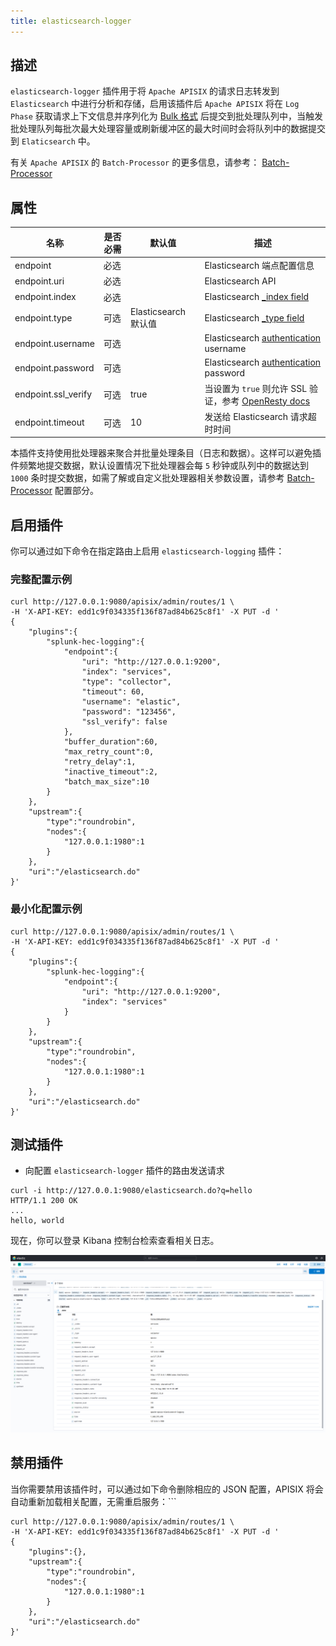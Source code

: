 ```yaml
---
title: elasticsearch-logger
---
```


<!--
#
# Licensed to the Apache Software Foundation (ASF) under one or more
# contributor license agreements.  See the NOTICE file distributed with
# this work for additional information regarding copyright ownership.
# The ASF licenses this file to You under the Apache License, Version 2.0
# (the "License"); you may not use this file except in compliance with
# the License.  You may obtain a copy of the License at
#
#     http://www.apache.org/licenses/LICENSE-2.0
#
# Unless required by applicable law or agreed to in writing, software
# distributed under the License is distributed on an "AS IS" BASIS,
# WITHOUT WARRANTIES OR CONDITIONS OF ANY KIND, either express or implied.
# See the License for the specific language governing permissions and
# limitations under the License.
#
-->

## 描述

`elasticsearch-logger` 插件用于将 `Apache APISIX` 的请求日志转发到 `Elasticsearch` 中进行分析和存储，启用该插件后 `Apache APISIX` 将在 `Log Phase` 获取请求上下文信息并序列化为 [Bulk 格式](https://www.elastic.co/guide/en/elasticsearch/reference/current/docs-bulk.html#docs-bulk) 后提交到批处理队列中，当触发批处理队列每批次最大处理容量或刷新缓冲区的最大时间时会将队列中的数据提交到 `Elaticsearch` 中。

有关 `Apache APISIX` 的 `Batch-Processor` 的更多信息，请参考： [Batch-Processor](https://file+.vscode-resource.vscode-cdn.net/y%3A/apisix/docs/zh/latest/batch-processor.md)

## 属性

| 名称                | 是否必需 | 默认值               | 描述                                                         |
| ------------------- | -------- | -------------------- | ------------------------------------------------------------ |
| endpoint            | 必选     |                      | Elasticsearch 端点配置信息                                   |
| endpoint.uri        | 必选     |                      | Elasticsearch API                                            |
| endpoint.index      | 必选     |                      | Elasticsearch [_index field](https://www.elastic.co/guide/en/elasticsearch/reference/current/mapping-index-field.html#mapping-index-field) |
| endpoint.type       | 可选     | Elasticsearch 默认值 | Elasticsearch [_type field](https://www.elastic.co/guide/en/elasticsearch/reference/7.17/mapping-type-field.html#mapping-type-field) |
| endpoint.username   | 可选     |                      | Elasticsearch [authentication](https://www.elastic.co/guide/en/elasticsearch/reference/current/setting-up-authentication.html) username |
| endpoint.password   | 可选     |                      | Elasticsearch [authentication](https://www.elastic.co/guide/en/elasticsearch/reference/current/setting-up-authentication.html) password |
| endpoint.ssl_verify | 可选     | true                 | 当设置为 `true` 则允许 SSL 验证，参考 [OpenResty docs](https://github.com/openresty/lua-nginx-module#tcpsocksslhandshake) |
| endpoint.timeout    | 可选     | 10                   | 发送给 Elasticsearch 请求超时时间                            |

本插件支持使用批处理器来聚合并批量处理条目（日志和数据）。这样可以避免插件频繁地提交数据，默认设置情况下批处理器会每 `5` 秒钟或队列中的数据达到 `1000` 条时提交数据，如需了解或自定义批处理器相关参数设置，请参考 [Batch-Processor](../batch-processor.md#配置) 配置部分。

## 启用插件

你可以通过如下命令在指定路由上启用 `elasticsearch-logging` 插件：

### 完整配置示例

```shell
curl http://127.0.0.1:9080/apisix/admin/routes/1 \
-H 'X-API-KEY: edd1c9f034335f136f87ad84b625c8f1' -X PUT -d '
{
    "plugins":{
        "splunk-hec-logging":{
            "endpoint":{
                "uri": "http://127.0.0.1:9200",
                "index": "services",
                "type": "collector",
                "timeout": 60,
                "username": "elastic",
                "password": "123456",
                "ssl_verify": false
            },
            "buffer_duration":60,
            "max_retry_count":0,
            "retry_delay":1,
            "inactive_timeout":2,
            "batch_max_size":10
        }
    },
    "upstream":{
        "type":"roundrobin",
        "nodes":{
            "127.0.0.1:1980":1
        }
    },
    "uri":"/elasticsearch.do"
}'
```

### 最小化配置示例

```shell
curl http://127.0.0.1:9080/apisix/admin/routes/1 \
-H 'X-API-KEY: edd1c9f034335f136f87ad84b625c8f1' -X PUT -d '
{
    "plugins":{
        "splunk-hec-logging":{
            "endpoint":{
                "uri": "http://127.0.0.1:9200",
                "index": "services"
            }
        }
    },
    "upstream":{
        "type":"roundrobin",
        "nodes":{
            "127.0.0.1:1980":1
        }
    },
    "uri":"/elasticsearch.do"
}'
```

## 测试插件

- 向配置 `elasticsearch-logger` 插件的路由发送请求

```shell
curl -i http://127.0.0.1:9080/elasticsearch.do?q=hello
HTTP/1.1 200 OK
...
hello, world
```

现在，你可以登录 Kibana 控制台检索查看相关日志。

![kibana search view](../../../assets/images/plugin/elasticsearch-admin-cn.png)

## 禁用插件

当你需要禁用该插件时，可以通过如下命令删除相应的 JSON 配置，APISIX 将会自动重新加载相关配置，无需重启服务：```

```shell
curl http://127.0.0.1:9080/apisix/admin/routes/1 \
-H 'X-API-KEY: edd1c9f034335f136f87ad84b625c8f1' -X PUT -d '
{
    "plugins":{},
    "upstream":{
        "type":"roundrobin",
        "nodes":{
            "127.0.0.1:1980":1
        }
    },
    "uri":"/elasticsearch.do"
}'
```
